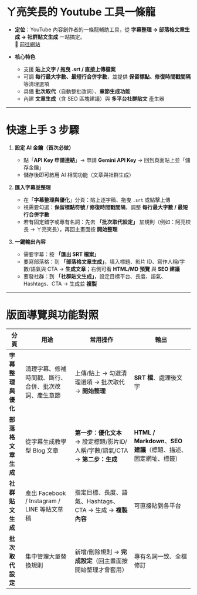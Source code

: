 # ㄚ亮笑長的 Youtube 工具一條龍

- **定位**：YouTube 內容創作者的一條龍輔助工具，從 **字幕整理 → 部落格文章生成 → 社群貼文生成** 一站搞定。  
  🔗 [前往網站](https://hsuliang.github.io/YTTB/)

- **核心特色**
  - 支援 **貼上文字 / 拖曳 .srt / 直接上傳檔案**  
  - 可調 **每行最大字數、最短行合併字數**，並提供 **保留標點、修復時間戳間隔** 等清理選項  
  - 具備 **批次取代**（自動整批改詞）、**章節生成功能**  
  - 內建 **文章生成**（含 SEO 區塊建議）與 **多平台社群貼文** 產生器  

---

# 快速上手 3 步驟

1. **設定 AI 金鑰（首次必做）**
   - 點「**API Key 申請連結**」→ 申請 **Gemini API Key** → 回到頁面貼上並「儲存金鑰」  
   - 儲存後即可啟用 AI 相關功能（文章與社群生成）  
 

2. **匯入字幕並整理**
   - 在「**字幕整理與優化**」分頁：貼上逐字稿、拖曳 `.srt` 或點擊上傳  
   - 視需要勾選：**保留標點符號 / 修復時間戳間隔**，調整 **每行最大字數 / 最短行合併字數**  
   - 若有固定錯字或專有名詞：先去 **「批次取代設定」** 加規則（例如：阿亮校長 → ㄚ亮笑長），再回主畫面按 **開始整理**  


3. **一鍵輸出內容**
   - 需要字幕：按 **「匯出 SRT 檔案」**  
   - 要寫部落格：到 **「部落格文章生成」**，填入標題、影片 ID、寫作人稱/字數/語氣與 CTA → **生成文章**；右側可看 **HTML/MD 預覽** 與 **SEO 建議**  
   - 要發社群：到 **「社群貼文生成」**，設定目標平台、長度、語氣、Hashtags、CTA → 生成並 **複製**  


---

# 版面導覽與功能對照

| 分頁 | 用途 | 常用操作 | 輸出 |
|------|------|----------|------|
| **字幕整理與優化** | 清理字幕、修補時間戳、斷行、合併、批次改詞、產生章節 | 上傳/貼上 → 勾選清理選項 → 批次取代 → **開始整理** | **SRT 檔**、處理後文字 |
| **部落格文章生成** | 從字幕生成教學型 Blog 文章 | **第一步：優化文本** → 設定標題/影片ID/人稱/字數/語氣/CTA → **第二步：生成** | **HTML / Markdown**、**SEO 建議**（標題、描述、固定網址、標籤） |
| **社群貼文生成** | 產出 Facebook / Instagram / LINE 等貼文草稿 | 指定目標、長度、語氣、Hashtags、CTA → 生成 → **複製內容** | 可直接貼到各平台 |
| **批次取代設定** | 集中管理大量替換規則 | 新增/刪除規則 → **完成設定**（回主畫面按開始整理才會套用） | 專有名詞一致、全檔修訂 |
